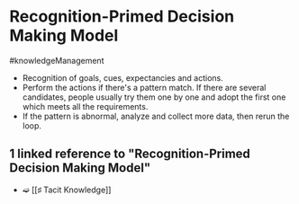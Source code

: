 # Recognition-Primed Decision Making Model

#knowledgeManagement

* Recognition of goals, cues, expectancies and actions.
* Perform the actions if there's a pattern match. If there are several candidates, people usually try them one by one and adopt the first one which meets all the requirements.
* If the pattern is abnormal, analyze and collect more data, then rerun the loop.

## 1 linked reference to "Recognition-Primed Decision Making Model"

* ➫ [[♯ Tacit Knowledge]]
